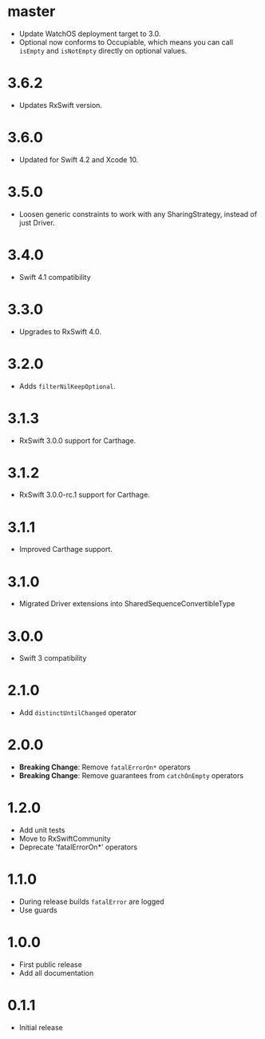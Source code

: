 # master

- Update WatchOS deployment target to 3.0.
- Optional now conforms to Occupiable, which means you can call `isEmpty` and `isNotEmpty` directly on optional values.

# 3.6.2

- Updates RxSwift version.

# 3.6.0

- Updated for Swift 4.2 and Xcode 10.

# 3.5.0

- Loosen generic constraints to work with any SharingStrategy, instead of just Driver.

# 3.4.0

- Swift 4.1 compatibility

# 3.3.0

- Upgrades to RxSwift 4.0.

# 3.2.0

- Adds `filterNilKeepOptional`.

# 3.1.3

- RxSwift 3.0.0 support for Carthage.

# 3.1.2

- RxSwift 3.0.0-rc.1 support for Carthage.

# 3.1.1

- Improved Carthage support.

# 3.1.0

- Migrated Driver extensions into SharedSequenceConvertibleType

# 3.0.0

- Swift 3 compatibility

# 2.1.0

- Add `distinctUntilChanged` operator

# 2.0.0

- **Breaking Change**: Remove `fatalErrorOn*` operators
- **Breaking Change**: Remove guarantees from `catchOnEmpty` operators

# 1.2.0

- Add unit tests
- Move to RxSwiftCommunity
- Deprecate 'fatalErrorOn*' operators

# 1.1.0

- During release builds `fatalError` are logged
- Use guards

# 1.0.0

- First public release
- Add all documentation

# 0.1.1

- Initial release
